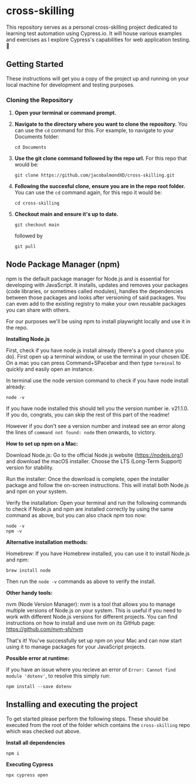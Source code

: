 # cross-skilling

This repository serves as a personal cross-skilling project dedicated to learning test automation using Cypress.io. It will house various examples and exercises as I explore Cypress's capabilities for web application testing. 🧪

## Getting Started

These instructions will get you a copy of the project up and running on your local machine for development and testing purposes.


### Cloning the Repository

1. **Open your terminal or command prompt.**

2. **Navigate to the directory where you want to clone the repository.** You can use the `cd` command for this. For example, to navigate to your Documents folder:

   ```
   cd Documents
   ```

3. **Use the git clone command followed by the repo url.** For this repo that would be:

    ```
    git clone https://github.com/jacobalmondXD/cross-skilling.git
    ```

4. **Following the succesful clone, ensure you are in the repo root folder.** You can use the `cd` command again, for this repo it would be:

    ```
    cd cross-skilling
    ```

5. **Checkout main and ensure it's up to date.**

    ```
    git checkout main
    ```

    followed by

    ```
    git pull
    ```

## Node Package Manager (npm)

npm is the default package manager for Node.js and is essential for developing with JavaScript. It installs, updates and removes your packages (code libraries, or sometimes called modules), handles the dependencies
between those packages and looks after versioning of said packages. You can even add to the existing registry to make your own reusable packages you can share with others.

For our purposes we'll be using npm to install playwright locally and use it in the repo.

**Installing Node.js**

First, check if you have node.js install already (there's a good chance you do). First open up a terminal window, or use the terminal in your chosen IDE.
On a mac you can press Command+SPacebar and then type `terminal` to quickly and easily open an instance. 

In terminal use the node version command to check if you have node install already:

```
node -v
```

If you have node installed this should tell you the version number ie. v21.1.0. If you do, congrats, you can skip the rest of this part of the readme!

However if you don't see a version number and instead see an error along the lines of `command not found: node` then onwards, to victory.

**How to set up npm on a Mac:**

Download Node.js: Go to the official Node.js website (https://nodejs.org/) and download the macOS installer. Choose the LTS (Long-Term Support) version for stability.

Run the installer: Once the download is complete, open the installer package and follow the on-screen instructions. This will install both Node.js and npm on your system.

Verify the installation: Open your terminal and run the following commands to check if Node.js and npm are installed correctly by using the same command as above, but you can also chack npm too now:

```
node -v
npm -v
```

**Alternative installation methods:**

Homebrew: If you have Homebrew installed, you can use it to install Node.js and npm:

```
brew install node
```

Then run the `node -v` commands as above to verify the install.


**Other handy tools:**

nvm (Node Version Manager): nvm is a tool that allows you to manage multiple versions of Node.js on your system. This is useful if you need to work with different Node.js versions for different projects. You can find instructions on how to install and use nvm on its GitHub page: https://github.com/nvm-sh/nvm

That's it! You've successfully set up npm on your Mac and can now start using it to manage packages for your JavaScript projects.


**Possible error at runtime:** 

If you have an issue where you recieve an error of `Error: Cannot find module 'dotenv'`, to resolve this simply run:

`npm install --save dotenv`

## Installing and executing the project

To get started please perform the following steps. These should be executed from the root of the folder which contains the `cross-skilling` repo which was checked out above.

**Install all dependencies**

```
npm i
```

**Executing Cypress**
```
npx cypress open
```
